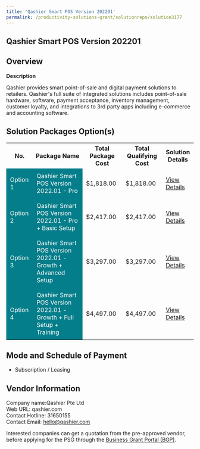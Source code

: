 ```yaml
---
title: 'Qashier Smart POS Version 202201'
permalink: /productivity-solutions-grant/solutionrepo/solution3177
---
```


## Qashier Smart POS Version 202201

## Overview

**Description**

Qashier provides smart point-of-sale and digital payment solutions to retailers. Qashier's full suite of integrated solutions includes point-of-sale hardware, software, payment acceptance, inventory management, customer loyalty, and integrations to 3rd party apps including e-commerce and accounting software.

## Solution Packages Option(s)

<table>
<tr>
<th><b>No.</b></th>
<th><b>Package Name</b></th>
<th><b>Total Package Cost</b></th>
<th><b>Total Qualifying Cost</b></th>
<th><b>Solution Details</b></th>
</tr>
<tr>
<td style='padding: 10px; background-color: #037E8A; color: #FFFFFF;'>Option 1</td>
<td style='padding: 10px; background-color: #037E8A; color: #FFFFFF;'>Qashier Smart POS Version 2022.01 - Pro</td>
<td style='padding: 10px;'>$1,818.00</td>
<td style='padding: 10px;'>$1,818.00</td>
<td style='padding: 10px;'><a href='https://www.gobusiness.gov.sg/images/psg/Qashier_Annex_3_CR_wef_8_Sept_2022_Part_1.pdf' target='_blank'>View Details</a></td>
</tr>
<tr>
<td style='padding: 10px; background-color: #037E8A; color: #FFFFFF;'>Option 2</td>
<td style='padding: 10px; background-color: #037E8A; color: #FFFFFF;'>Qashier Smart POS Version 2022.01 - Pro + Basic Setup</td>
<td style='padding: 10px;'>$2,417.00</td>
<td style='padding: 10px;'>$2,417.00</td>
<td style='padding: 10px;'><a href='https://www.gobusiness.gov.sg/images/psg/Qashier_Annex_3_CR_wef_8_Sept_2022_Part_2.pdf' target='_blank'>View Details</a></td>
</tr>
<tr>
<td style='padding: 10px; background-color: #037E8A; color: #FFFFFF;'>Option 3</td>
<td style='padding: 10px; background-color: #037E8A; color: #FFFFFF;'>Qashier Smart POS Version 2022.01 - Growth + Advanced Setup</td>
<td style='padding: 10px;'>$3,297.00</td>
<td style='padding: 10px;'>$3,297.00</td>
<td style='padding: 10px;'><a href='https://www.gobusiness.gov.sg/images/psg/Qashier_Annex_3_CR_wef_8_Sept_2022_Part_3.pdf' target='_blank'>View Details</a></td>
</tr>
<tr>
<td style='padding: 10px; background-color: #037E8A; color: #FFFFFF;'>Option 4</td>
<td style='padding: 10px; background-color: #037E8A; color: #FFFFFF;'>Qashier Smart POS Version 2022.01 - Growth + Full Setup + Training</td>
<td style='padding: 10px;'>$4,497.00</td>
<td style='padding: 10px;'>$4,497.00</td>
<td style='padding: 10px;'><a href='https://www.gobusiness.gov.sg/images/psg/Qashier_Annex_3_CR_wef_8_Sept_2022_Part_4.pdf' target='_blank'>View Details</a></td>
</tr>
</table>

## Mode and Schedule of Payment

 - Subscription / Leasing

## Vendor Information

 Company name:Qashier Pte Ltd<br>Web URL: qashier.com <br>Contact Hotline: 31650155 <br>Contact Email: hello@qashier.com 

Interested companies can get a quotation from the pre-approved vendor, before applying for the PSG through the <a href='https://www.businessgrants.gov.sg/' target='_blank' rel='noopener'>Business Grant Portal (BGP)</a>.

<script src="/jquery/resize-tables.js"></script>
